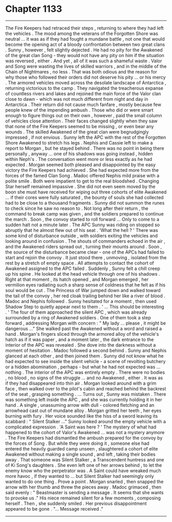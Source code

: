 
# Chapter 1133


---

The Fire Keepers had retraced their steps , returning to where they had left the vehicles . The mood among the veterans of the Forgotten Shore was neutral ... it was as if they had fought a mundane battle , not one that would become the opening act of a bloody confrontation between two great clans .
Sunny , however , felt slightly dejected . He had no pity for the Awakened of the great clan Song - they would not have any pity on him if the situation was reversed , either . And yet , all of it was such a shameful waste . Valor and Song were wasting the lives of skilled warriors , and in the middle of the Chain of Nightmares , no less .
That was both odious and the reason for why those who followed their orders did not deserve his pity ... or his mercy .
The armored vehicles moved across the desolate landscape of Antarctica , returning victorious to the camp . They navigated the treacherous expanse of countless rivers and lakes and rejoined the main force of the Valor clan close to dawn - which was not much different from night and day in Antarctica .
Their return did not cause much fanfare , mostly because few people knew of the impending ambush . Those who did or were smart enough to figure things out on their own , however , paid the small column of vehicles close attention . Their faces changed slightly when they saw that none of the Fire Keepers seemed to be missing , or even bear any wounds .
The skilled Awakened of the great clan were begrudgingly impressed , if not envious .
Sunny left the APC with the rest of the Forgotten Shore Awakened to stretch his legs . Nephis and Cassie left to make a report to Morgan , but he stayed behind .
There was no point in being there personally , anyway ... one of his shadows was going instead , hidden within Neph's .
The conversation went more or less exactly as he had expected . Morgan seemed both pleased and disappointed by the easy victory the Fire Keepers had achieved . She had expected more from the forces of the famed Clan Song . Madoc offered Nephis mild praise with a polite smile .
Both were impatient to get to the real bloodshed .
Changing Star herself remained impassive . She did not even seem moved by the boon she must have received for wiping out three cohorts of elite Awakened ... if their cores were fully saturated , the bounty of souls she had collected had to be close to a thousand fragments .
Sunny did not summon the runes to check since he saw no reason to .
Not long after their return , the command to break camp was given , and the soldiers prepared to continue the march . Soon , the convoy started to roll forward ...
Only to come to a sudden halt not a minute later .
The APC Sunny was riding on stopped so abruptly that he almost flew out of his seat .
'What the hell ? '
There was some kind of disturbance outside , with soldiers exiting the vehicles and looking around in confusion . The shouts of commanders echoed in the air , and the Awakened riders spread out , turning their mounts around .
Soon , the source of the disturbance became clear - one of the APCs had failed to start and rejoin the convoy . It just stood there , unmoving , isolated from the rest by a stretch of empty space . All attempts to contact the cohort of Awakened assigned to the APC failed .
Suddenly , Sunny felt a chill creep up his spine .
He looked at the head vehicle through one of his shadows . Right at that moment , its hatch opened , and Morgan emerged , her vermilion eyes radiating such a sharp sense of coldness that he felt as if his soul would be cut .
The Princess of War jumped down and walked toward the tail of the convoy , her red cloak trailing behind her like a river of blood .
Madoc and Nephis followed .
Sunny hesitated for a moment , then used Shadow Step to quietly appear next to them .
' ... This should be interesting . '
The four of them approached the silent APC , which was already surrounded by a ring of Awakened soldiers . One of them took a step forward , addressing Morgan with concern :
" My lady ... please , it might be dangerous ..."
She walked past the Awakened without a word and raised a hand . Morgan's fingers sliced through the armored alloy of the vehicle's hatch as if it was paper , and a moment later , the dark entrance to the interior of the APC was revealed .
She dove into the darkness without a moment of hesitation . Madoc followed a second behind . Sunny and Nephis glanced at each other , and then joined them .
Sunny did not know what he had expected to see inside the silent vehicle - a scene of revolting butchery or a hidden abomination , perhaps - but what he had not expected was ... nothing .
The interior of the APC was entirely empty . There were no bodies , no blood , no signs of the struggle ... and no Awakened , either . It was as if they had disappeared into thin air .
Morgan looked around with a grim face , then walked over to the pilot's cabin and reached behind the backrest of the seat , grasping something .
... Turns out , Sunny was mistaken . There was something left inside the APC , and she was currently holding it in her hand .
A single , unassuming arrow with dull - colored fletching and an arrowhead cast out of mundane alloy .
Morgan gritted her teeth , her eyes burning with fury .
Her voice sounded like the hiss of a sword leaving its scabbard :
" Silent Stalker ..."
Sunny looked around the empty vehicle with a complicated expression .
'A Saint was here ? '
The mystery of what had happened to the cohort of Valor's Awakened ... was not a mystery anymore .
The Fire Keepers had dismantled the ambush prepared for the convoy by the forces of Song . But while they were doing it , someone else had entered the heavily guarded camp unseen , slaughtered a cohort of elite Awakened without making a single sound , and left , taking their bodies away .
That someone was Silent Stalker , a Transcendent huntress and one of Ki Song's daughters .
She even left one of her arrows behind , to let the enemy know who the perpetrator was .
A Saint could have wreaked much more havoc , if they wanted to ... but Silent Stalker had seemingly only wanted to do one thing .
Prove a point .
Morgan snarled , then snapped the arrow with her thumb and threw the pieces away .
Madoc grimaced , then said evenly :
" Beastmaster is sending a message . It seems that she wants to provoke us ."
His niece remained silent for a few moments , composing herself .
Then , she suddenly smiled .
Her previous disappointment appeared to be gone .
"... Message received ."

---

